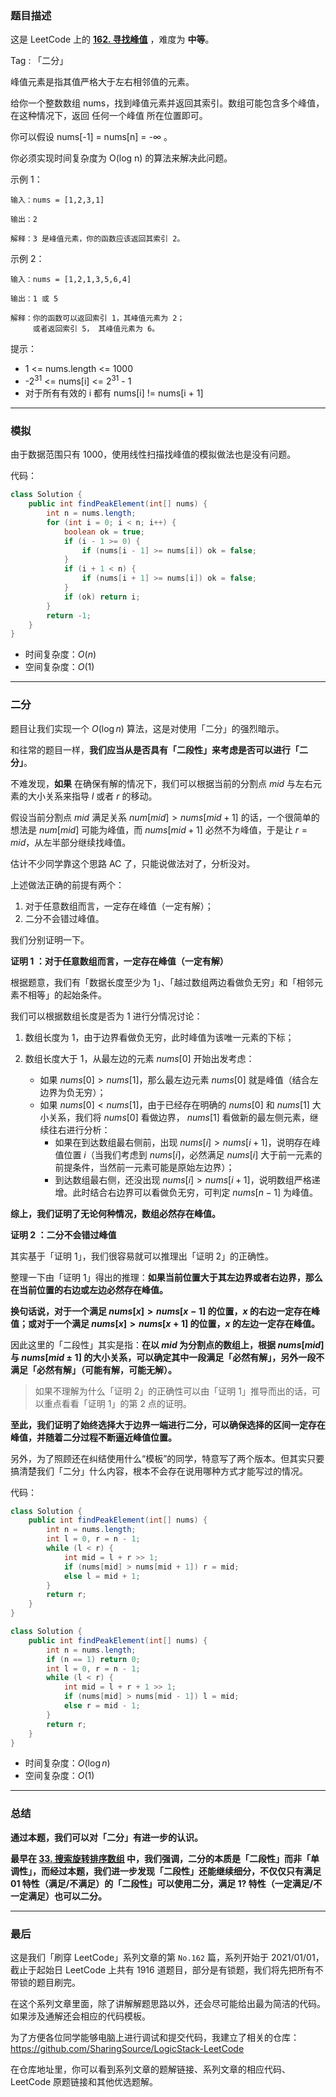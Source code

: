 ### 题目描述

这是 LeetCode 上的 **[162. 寻找峰值](https://leetcode-cn.com/problems/find-peak-element/solution/gong-shui-san-xie-noxiang-xin-ke-xue-xi-qva7v/)** ，难度为 **中等**。

Tag : 「二分」

峰值元素是指其值严格大于左右相邻值的元素。

给你一个整数数组 nums，找到峰值元素并返回其索引。数组可能包含多个峰值，在这种情况下，返回 任何一个峰值 所在位置即可。

你可以假设 nums[-1] = nums[n] = -∞ 。

你必须实现时间复杂度为 O(log n) 的算法来解决此问题。

示例 1：
```
输入：nums = [1,2,3,1]

输出：2

解释：3 是峰值元素，你的函数应该返回其索引 2。
```
示例 2：
```
输入：nums = [1,2,1,3,5,6,4]

输出：1 或 5 

解释：你的函数可以返回索引 1，其峰值元素为 2；
     或者返回索引 5， 其峰值元素为 6。
```


提示：
* 1 <= nums.length <= 1000
* -$2^{31}$ <= nums[i] <= $2^{31}$ - 1
* 对于所有有效的 i 都有 nums[i] != nums[i + 1]

---

### 模拟

由于数据范围只有 $1000$，使用线性扫描找峰值的模拟做法也是没有问题。

代码：
```java
class Solution {
    public int findPeakElement(int[] nums) {
        int n = nums.length;
        for (int i = 0; i < n; i++) {
            boolean ok = true;
            if (i - 1 >= 0) {
                if (nums[i - 1] >= nums[i]) ok = false;
            }
            if (i + 1 < n) {
                if (nums[i + 1] >= nums[i]) ok = false;
            }
            if (ok) return i;
        }
        return -1;
    }
}
```
* 时间复杂度：$O(n)$
* 空间复杂度：$O(1)$

---

### 二分

题目让我们实现一个 $O(\log{n})$ 算法，这是对使用「二分」的强烈暗示。

和往常的题目一样，**我们应当从是否具有「二段性」来考虑是否可以进行「二分」**。

不难发现，**如果** 在确保有解的情况下，我们可以根据当前的分割点 $mid$ 与左右元素的大小关系来指导 $l$ 或者 $r$ 的移动。

假设当前分割点 $mid$ 满足关系 $num[mid] > nums[mid + 1]$ 的话，一个很简单的想法是 $num[mid]$ 可能为峰值，而 $nums[mid + 1]$ 必然不为峰值，于是让 $r = mid$，从左半部分继续找峰值。

估计不少同学靠这个思路 AC 了，只能说做法对了，分析没对。

上述做法正确的前提有两个：

1. 对于任意数组而言，一定存在峰值（一定有解）；
2. 二分不会错过峰值。

我们分别证明一下。

**证明 $1$ ：对于任意数组而言，一定存在峰值（一定有解）**

根据题意，我们有「数据长度至少为 $1$」、「越过数组两边看做负无穷」和「相邻元素不相等」的起始条件。

我们可以根据数组长度是否为 $1$ 进行分情况讨论：

1. 数组长度为 $1$，由于边界看做负无穷，此时峰值为该唯一元素的下标；

2. 数组长度大于 $1$，从最左边的元素 $nums[0]$ 开始出发考虑：
    * 如果 $nums[0] > nums[1]$，那么最左边元素 $nums[0]$ 就是峰值（结合左边界为负无穷）；
    * 如果 $nums[0] < nums[1]$，由于已经存在明确的 $nums[0]$ 和 $nums[1]$ 大小关系，我们将 $nums[0]$ 看做边界， $nums[1]$ 看做新的最左侧元素，继续往右进行分析：
        * 如果在到达数组最右侧前，出现 $nums[i] > nums[i + 1]$，说明存在峰值位置 $i$（当我们考虑到 $nums[i]$，必然满足 $nums[i]$ 大于前一元素的前提条件，当然前一元素可能是原始左边界）；
        * 到达数组最右侧，还没出现 $nums[i] > nums[i + 1]$，说明数组严格递增。此时结合右边界可以看做负无穷，可判定 $nums[n - 1]$ 为峰值。

**综上，我们证明了无论何种情况，数组必然存在峰值。**

**证明 $2$ ：二分不会错过峰值**

其实基于「证明 $1$」，我们很容易就可以推理出「证明 $2$」的正确性。

整理一下由「证明 $1$」得出的推理：**如果当前位置大于其左边界或者右边界，那么在当前位置的右边或左边必然存在峰值。**

**换句话说，对于一个满足 $nums[x] > nums[x - 1]$ 的位置，$x$ 的右边一定存在峰值；或对于一个满足 $nums[x] > nums[x + 1]$ 的位置，$x$ 的左边一定存在峰值。**

因此这里的「二段性」其实是指：**在以 $mid$ 为分割点的数组上，根据 $nums[mid]$ 与 $nums[mid \pm 1]$ 的大小关系，可以确定其中一段满足「必然有解」，另外一段不满足「必然有解」（可能有解，可能无解）。**

> 如果不理解为什么「证明 $2$」的正确性可以由「证明 $1$」推导而出的话，可以重点看看「证明 $1$」的第 $2$ 点的证明。

**至此，我们证明了始终选择大于边界一端进行二分，可以确保选择的区间一定存在峰值，并随着二分过程不断逼近峰值位置。**

另外，为了照顾还在纠结使用什么“模板”的同学，特意写了两个版本。但其实只要搞清楚我们「二分」什么内容，根本不会存在说用哪种方式才能写过的情况。

代码：
```java
class Solution {
    public int findPeakElement(int[] nums) {
        int n = nums.length;
        int l = 0, r = n - 1;
        while (l < r) {
            int mid = l + r >> 1;
            if (nums[mid] > nums[mid + 1]) r = mid;
            else l = mid + 1;
        }
        return r;
    }
}
```

```java
class Solution {
    public int findPeakElement(int[] nums) {
        int n = nums.length;
        if (n == 1) return 0;
        int l = 0, r = n - 1;
        while (l < r) {
            int mid = l + r + 1 >> 1;
            if (nums[mid] > nums[mid - 1]) l = mid;
            else r = mid - 1;
        }
        return r;
    }
}
```
* 时间复杂度：$O(\log{n})$
* 空间复杂度：$O(1)$

---

### 总结

**通过本题，我们可以对「二分」有进一步的认识。**

**最早在 [33. 搜索旋转排序数组](https://mp.weixin.qq.com/s?__biz=MzU4NDE3MTEyMA==&mid=2247485864&idx=1&sn=e5482b2cf55962cd0c5384698d4d0fde&chksm=fd9ca2b7caeb2ba152ef1b900dce805ccfc73cf2a1595fa62eba8a6c5c5212d2d5b3e9f752ba&token=1232059512&lang=zh_CN#rd) 中，我们强调，二分的本质是「二段性」而非「单调性」，而经过本题，我们进一步发现「二段性」还能继续细分，不仅仅只有满足 $01$ 特性（满足/不满足）的「二段性」可以使用二分，满足 $1?$ 特性（一定满足/不一定满足）也可以二分。**

---

### 最后

这是我们「刷穿 LeetCode」系列文章的第 `No.162` 篇，系列开始于 2021/01/01，截止于起始日 LeetCode 上共有 1916 道题目，部分是有锁题，我们将先把所有不带锁的题目刷完。

在这个系列文章里面，除了讲解解题思路以外，还会尽可能给出最为简洁的代码。如果涉及通解还会相应的代码模板。

为了方便各位同学能够电脑上进行调试和提交代码，我建立了相关的仓库：https://github.com/SharingSource/LogicStack-LeetCode

在仓库地址里，你可以看到系列文章的题解链接、系列文章的相应代码、LeetCode 原题链接和其他优选题解。

